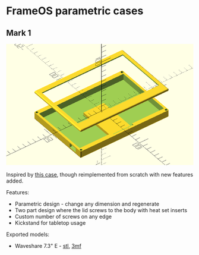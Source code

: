# FrameOS parametric cases

## Mark 1

![7in3e](./mark1/images/7in3e-model.png)

Inspired by [this case](https://www.printables.com/model/82001-waveshare-75-screen-case-remix), though reimplemented from scratch with new features added.

Features:
- Parametric design - change any dimension and regenerate
- Two part design where the lid screws to the body with heat set inserts
- Custom number of screws on any edge
- Kickstand for tabletop usage

Exported models:

- Waveshare 7.3" E - [stl](https://github.com/FrameOS/cases/blob/main/mark1/exports/7in3e.stl), [3mf](https://github.com/FrameOS/cases/blob/main/mark1/exports/7in3e.3mf)
